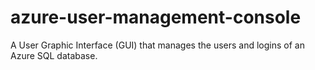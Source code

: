 # azure-user-management-console
A User Graphic Interface (GUI) that manages the users and logins of an Azure SQL database.
